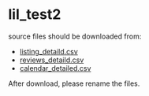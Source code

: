 # lil_test2
source files should be downloaded from:
- [listing_detaild.csv](http://data.insideairbnb.com/france/ile-de-france/paris/2017-04-04/data/listings.csv.gz)
- [reviews_detaild.csv](http://data.insideairbnb.com/france/ile-de-france/paris/2017-04-04/data/reviews.csv.gz)
- [calendar_detailed.csv](http://data.insideairbnb.com/france/ile-de-france/paris/2017-04-04/data/calendar.csv.gz)

After download, please rename the files.
